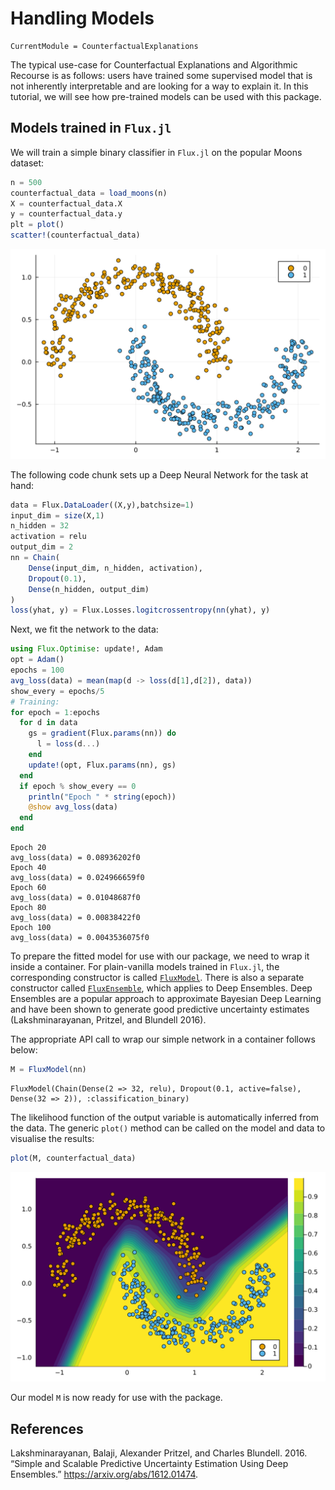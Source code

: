 # Handling Models

``` @meta
CurrentModule = CounterfactualExplanations 
```

The typical use-case for Counterfactual Explanations and Algorithmic Recourse is as follows: users have trained some supervised model that is not inherently interpretable and are looking for a way to explain it. In this tutorial, we will see how pre-trained models can be used with this package.

## Models trained in `Flux.jl`

We will train a simple binary classifier in `Flux.jl` on the popular Moons dataset:

``` julia
n = 500
counterfactual_data = load_moons(n)
X = counterfactual_data.X
y = counterfactual_data.y
plt = plot()
scatter!(counterfactual_data)
```

![](models_files/figure-commonmark/cell-3-output-1.svg)

The following code chunk sets up a Deep Neural Network for the task at hand:

``` julia
data = Flux.DataLoader((X,y),batchsize=1)
input_dim = size(X,1)
n_hidden = 32
activation = relu
output_dim = 2
nn = Chain(
    Dense(input_dim, n_hidden, activation),
    Dropout(0.1),
    Dense(n_hidden, output_dim)
)
loss(yhat, y) = Flux.Losses.logitcrossentropy(nn(yhat), y)
```

Next, we fit the network to the data:

``` julia
using Flux.Optimise: update!, Adam
opt = Adam()
epochs = 100
avg_loss(data) = mean(map(d -> loss(d[1],d[2]), data))
show_every = epochs/5
# Training:
for epoch = 1:epochs
  for d in data
    gs = gradient(Flux.params(nn)) do
      l = loss(d...)
    end
    update!(opt, Flux.params(nn), gs)
  end
  if epoch % show_every == 0
    println("Epoch " * string(epoch))
    @show avg_loss(data)
  end
end
```

    Epoch 20
    avg_loss(data) = 0.08936202f0
    Epoch 40
    avg_loss(data) = 0.024966659f0
    Epoch 60
    avg_loss(data) = 0.01048687f0
    Epoch 80
    avg_loss(data) = 0.00838422f0
    Epoch 100
    avg_loss(data) = 0.0043536075f0

To prepare the fitted model for use with our package, we need to wrap it inside a container. For plain-vanilla models trained in `Flux.jl`, the corresponding constructor is called [`FluxModel`](@ref). There is also a separate constructor called [`FluxEnsemble`](@ref), which applies to Deep Ensembles. Deep Ensembles are a popular approach to approximate Bayesian Deep Learning and have been shown to generate good predictive uncertainty estimates (Lakshminarayanan, Pritzel, and Blundell 2016).

The appropriate API call to wrap our simple network in a container follows below:

``` julia
M = FluxModel(nn)
```

    FluxModel(Chain(Dense(2 => 32, relu), Dropout(0.1, active=false), Dense(32 => 2)), :classification_binary)

The likelihood function of the output variable is automatically inferred from the data. The generic `plot()` method can be called on the model and data to visualise the results:

``` julia
plot(M, counterfactual_data)
```

![](models_files/figure-commonmark/cell-7-output-1.svg)

Our model `M` is now ready for use with the package.

## References

Lakshminarayanan, Balaji, Alexander Pritzel, and Charles Blundell. 2016. “Simple and Scalable Predictive Uncertainty Estimation Using Deep Ensembles.” <https://arxiv.org/abs/1612.01474>.
